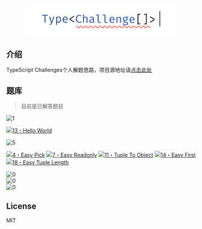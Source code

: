 <p align='center'>
  <img src='./screenshots/logo.svg' width='400'/>
</p>

## 介绍

TypeScript Challenges个人解题思路，项目源地址请[点击此处](https://github.com/type-challenges/type-challenges)

## 题库

> 目前是已解答题目

<img src="https://img.shields.io/badge/%E7%83%AD%E8%BA%AB-1-teal" alt="1"/>

<a href="./answers/00013-warm-hello-world/README.md" target="_blank"><img src="https://img.shields.io/badge/-13%E3%83%BBHello%20World-teal" alt="13・Hello World"/></a>

<img src="https://img.shields.io/badge/%E7%AE%80%E5%8D%95-5-7aad0c" alt="5" />

<a href="./answers/00004-easy-pick/README.md" target="_blank"><img src="https://img.shields.io/badge/-4%E3%83%BBEasy%20Pick-7aad0c" alt="4・Easy Pick"/></a> <a href="./answers/00007-easy-readonly/README.md" target="_blank"><img src="https://img.shields.io/badge/-7%E3%83%BBEasy%20Readonly-7aad0c" alt="7・Easy Readonly"/></a> <a href="./answers/00011-tuple-to-object/README.md" target="_blank"><img src="https://img.shields.io/badge/-11%E3%83%BBTuple%20To%20Object-7aad0c" alt="11・Tuple To Object"/></a> <a href="./answers/00014-easy-first/README.md" target="_blank"><img src="https://img.shields.io/badge/-14%E3%83%BBEasy%20First-7aad0c" alt="14・Easy First"/></a> <a href="./answers/00018-easy-tuple-length/README.md" target="_blank"><img src="https://img.shields.io/badge/-18%E3%83%BBEasy%20Tuple%20Length-7aad0c" alt="18・Easy Tuple Length"/></a>

<img src="https://img.shields.io/badge/%E4%B8%AD%E7%AD%89-0-cd8c27" alt="0" />

<br/>

<img src="https://img.shields.io/badge/%E5%9B%B0%E9%9A%BE-0-d64540" alt="0" />

<br/>

<img src="https://img.shields.io/badge/%E5%9C%B0%E7%8B%B1-0-b02d8e" alt="0" />

## License

MIT